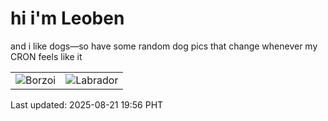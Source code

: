 # hi i'm Leoben

and i like dogs—so have some random dog pics that change whenever my CRON feels like it

|  |  |
|--------|----------|
| ![Borzoi](https://random-dog-vercel.vercel.app/api/random-borzoi?v=1755777405) | ![Labrador](https://random-dog-vercel.vercel.app/api/random-labrador?v=1755777405) |

Last updated: 2025-08-21 19:56 PHT
